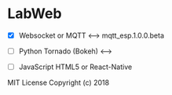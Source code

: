 # LabWeb
 - [x] Websocket or MQTT &lt;-->   mqtt_esp.1.0.0.beta
 - [ ] Python Tornado (Bokeh) &lt;-->  
 - [ ] JavaScript HTML5 or React-Native


MIT License
Copyright (c) 2018
